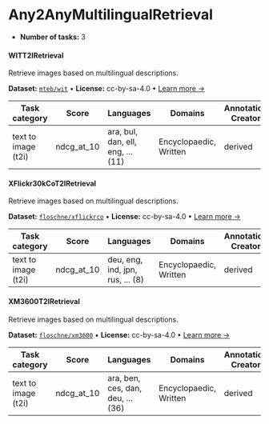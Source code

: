 
# Any2AnyMultilingualRetrieval

<!-- This document is auto-generated. Changes will be overwritten. Please change the generating script. -->

- **Number of tasks:** 3 

#### WITT2IRetrieval

Retrieve images based on multilingual descriptions.

**Dataset:** [`mteb/wit`](https://huggingface.co/datasets/mteb/wit) • **License:** cc-by-sa-4.0 • [Learn more →](https://proceedings.mlr.press/v162/bugliarello22a/bugliarello22a.pdf)

| Task category | Score | Languages | Domains | Annotations Creators | Sample Creation |
|-------|-------|-------|-------|-------|-------|
| text to image (t2i) | ndcg_at_10 | ara, bul, dan, ell, eng, ... (11) | Encyclopaedic, Written | derived | found |



#### XFlickr30kCoT2IRetrieval

Retrieve images based on multilingual descriptions.

**Dataset:** [`floschne/xflickrco`](https://huggingface.co/datasets/floschne/xflickrco) • **License:** cc-by-sa-4.0 • [Learn more →](https://proceedings.mlr.press/v162/bugliarello22a/bugliarello22a.pdf)

| Task category | Score | Languages | Domains | Annotations Creators | Sample Creation |
|-------|-------|-------|-------|-------|-------|
| text to image (t2i) | ndcg_at_10 | deu, eng, ind, jpn, rus, ... (8) | Encyclopaedic, Written | derived | found |



#### XM3600T2IRetrieval

Retrieve images based on multilingual descriptions.

**Dataset:** [`floschne/xm3600`](https://huggingface.co/datasets/floschne/xm3600) • **License:** cc-by-sa-4.0 • [Learn more →](https://aclanthology.org/2022.emnlp-main.45/)

| Task category | Score | Languages | Domains | Annotations Creators | Sample Creation |
|-------|-------|-------|-------|-------|-------|
| text to image (t2i) | ndcg_at_10 | ara, ben, ces, dan, deu, ... (36) | Encyclopaedic, Written | derived | found |
